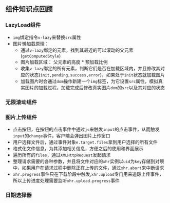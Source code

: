 ## 组件知识点回顾
### LazyLoad组件
* `img`绑定指令`v-lazy`来替换`src`属性
* 图片懒加载原理：
  * 通过`v-lazy`绑定的元素，找到其最近的可以滚动的父元素(`getComputedStyle`)
  * 图片加载区域： 父元素的高度 * 预加载比例
  * 收集`v-lazy`绑定的所有元素，判断它们是否在加载区域内，并且修改其对应的状态(`init,pending,success,error`)，如果处于`init`状态就加载图片
  * 加载图片时会通过`dom`操作新建一个`img`标签，为它设置`src`属性，模拟真实图片的加载过程。加载完成后修改真实图片`dom`的`src`以及其对应的状态

### 无限滚动组件

### 图片上传组件
* 点击按钮，在按钮的点击事件中通过`js`来触发`input`的点击事件，从而触发`input`的`change`事件，客户端会弹出图片上传窗口
* 用户选择文件后，通过事件对象`e.target.files`拿到用户选择的所有文件
* 格式化文件信息，为其添加相关信息，方便之后的使用和界面展示
* 遍历所有的`files`，通过`XMLHttpRequest`发起请求
* 整理请求需要的各种参数，并且将文件对应的`xhr`实例以`uid`为`key`存储到对项中，如果用户在请求过程中删除正在上传的文件，通过`xhr.abort`来中断请求
* `xhr.progress`事件只在下载阶段中触发,`xhr.upload`专门用来追踪上传事件，所以上传进度处理需要监听`xhr.upload.progress`事件

### 日期选择器
